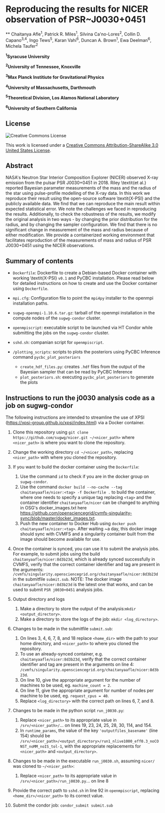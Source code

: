 # Reproducing the results for NICER observation of PSR~J0030+0451

** Chaitanya Afle<sup>1</sup>, Patrick R. Miles<sup>1</sup>, Silvina Ca\'no-Lores<sup>2</sup>, Collin D. Capano<sup>3,4</sup>, Ingo Tews<sup>5</sup>, Karan Vahi<sup>6</sup>, Duncan A. Brown<sup>1</sup>, Ewa Deelman<sup>6</sup>, Michela Taufer<sup>2</sup> 

**<sup>1</sup>Syracuse University**

**<sup>2</sup>University of Tennessee, Knoxville**

**<sup>3</sup>Max Planck Institiute for Gravitational Physics**

**<sup>4</sup>University of Massachusetts, Darthmouth**

**<sup>5</sup>Theoretical Division, Los Alamos National Laboratory**

**<sup>6</sup>University of Southern California**

## License

![Creative Commons License](https://i.creativecommons.org/l/by-sa/3.0/us/88x31.png "Creative Commons License")

This work is licensed under a [Creative Commons Attribution-ShareAlike 3.0 United States License](http://creativecommons.org/licenses/by-sa/3.0/us/).

## Abstract

NASA's Neutron Star Interior Composition Explorer (NICER) observed X-ray emission from the pulsar PSR J0030+0451 in 2018. Riley \textit{et al.} reported Bayesian parameter measurements of the mass and the radius of the star using pulse-profile modelling of the X-ray data. In this work we reproduce their result using the open-source software \textit{X-PSI} and the publicly available data. We find that we can reproduce the main result within expected statistical error. We note the challenges we faced in reproducing the results. Additionally, to check the robustness of the results, we modify the original analysis in two ways - by changing the prior distribution for the radius, and by changing the sampler configuration. We find that there is no significant change in measurement of the mass and radius because of either modification. We provide a containerized working environment that facilitates reproduction of the measurements of mass and radius of PSR J0030+0451 using the NICER observations.

## Summary of contents 

* `Dockerfile`: Dockerfile to create a Debian-based Docker container with working \textit{X-PSI} `v0.1` and PyCBC installation. Please read below for detailed instructions on how to create and use the Docker container using `Dockerfile`.

* `mpi.cfg`: Configuration file to point the `mpi4py` installer to the openmpi installation paths.

* `sugwg-openmpi-1.10.6.tar.gz`: tarball of the openmpi installation in the compute nodes of the `sugwg-condor` cluster. 

* `openmpiscript`: executable script to be launched via HT Condor while submitting the jobs on the `sugwg-condor` cluster.

* `sshd.sh`: companian script for `openmpiscript`.

* `/plotting_scripts`: scripts to plots the posteriors using PyCBC Inference command `pycbc_plot_posteriors`
  * `create_hdf_files.py`: creates `.hdf` files from the output of the Bayesian sampler that can be read by PyCBC Inference
  * `plot_posteriors.sh`: executing `pycbc_plot_posteriors` to generate the plots

## Instructions to run the j0030 analysis code as a job on sugwg-condor

The following instructions are intended to streamline the use of XPSI (https://xpsi-group.github.io/xpsi/index.html) via a Docker container.

1. Clone this repository using `git clone https://github.com/sugwg/nicer.git ~/<nicer_path>` where `<nicer_path>` is where you want to clone the repository. 

2. Change the working directory `cd ~/<nicer_path>`, replacing `<nicer_path>` with where you cloned the repository.

3. If you want to build the docker container using the `Dockerfile`:
   1. Use the command `id` to check if you are in the docker group on `sugwg-condor`.  
   2. Use the command `docker build --no-cache --tag chaitanyaafle/nicer:<tag> -f Dockerfile .` to build the container, where one needs to specify a unique tag replacing `<tag>` and the container identifier `chaitanyaafle/nicer` can be changed to anything in OSG's docker_images.txt here https://github.com/opensciencegrid/cvmfs-singularity-sync/blob/master/docker_images.txt.
   3. Push the new container to Docker Hub using `docker push chaitanyaafle/nicer:<tag>`. After waiting ~a day, this docker image should sync with CVMFS and a singularity container built from the image should become available for use. 

4. Once the container is synced, you can use it to submit the analysis jobs. For example, to submit jobs using the build `chaitanyaafle/nicer:8d3b23d`, which is already synced successfully in CVMFS, verify that the correct container identifier and tag are present in the arguments: `/cvmfs/singularity.opensciencegrid.org/chaitanyaafle/nicer:8d3b23d` in the submitfile `submit.sub`. 
   NOTE: The docker image `chaitanyaafle/nicer:8d3b23d` is the latest one that works, and can be used to submit `PSR j0030+0451` analysis jobs.

5. Output directory and logs
   1. Make a directory to store the output of the analysis:`mkdir <output_directory>`.
   2. Make a directory to store the logs of the job: `mkdir <log_directory>`.

6. Changes to be made in the submitfile `submit.sub`:
   1. On lines 3, 4, 6, 7, 8, and 18 replace `<home_dir>` with the path to your home directory, and `<nicer_path>` to where you cloned the repository.  
   2. To use an already-synced container, e.g. `chaitanyaafle/nicer:8d3b23d`, verify that the correct container identifier and tag are present in the arguments on line 4: `/cvmfs/singularity.opensciencegrid.org/chaitanyaafle/nicer:8d3b23d`.
   3. On line 10, give the appropriate argument for the number of machines to be used, eg. `machine_count = 2`.
   4. On line 11, give the appropriate argument for number of nodes per machine to be used, eg. `request_cpus = 40`.
   5. Replace `<log_directory>` with the correct path on lines 6, 7, and 8.

7. Changes to be made in the python script `run_j0030.py`:
   1. Replace `<nicer_path>` to its appropriate value in `/srv/<nicer_path>/`... on lines 19, 23, 24, 25, 28, 30, 114, and 154.
   2. In `runtime_params`, the value of the key `'outputfiles_basename'` (line 154) should be `/srv/<nicer_path>/<output_directory>/run1_nlive1000_eff0.3_noCONST_noMM_noIS_tol-1`, with the appropriate replacements for `<nicer_path>` and `<output_directory>`.

8. Changes to be made in the executable `run_j0030.sh`, assuming `nicer/` was cloned to `~/<nicer_path>`:
      1. Replace `<nicer_path>` to its appropriate value in `/srv/<nicer_path>/run_j0030.py`... on line 8

9. Provide the correct path to `sshd.sh` in line 92 in `openmpiscript`, replacing `<home_dir>/<nicer_path>` to its correct value.

10. Submit the condor job: `condor_submit submit.sub`


